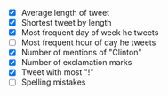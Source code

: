 - [X] Average length of tweet
- [X] Shortest tweet by length
- [X] Most frequent day of week he tweets
- [ ] Most frequent hour of day he tweets
- [X] Number of mentions of "Clinton"
- [X] Number of exclamation marks 
- [X] Tweet with most "!"
- [ ] Spelling mistakes